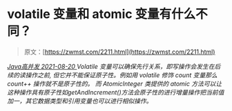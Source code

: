 <!--yml
category: 未分类
date: 0001-01-01 00:00:00
--->

# volatile 变量和 atomic 变量有什么不同？

> 原文：[https://zwmst.com/2211.html](https://zwmst.com/2211.html)

   [ *Java高并发* ](https://zwmst.com/java%e9%ab%98%e5%b9%b6%e5%8f%91)*[ <time datetime="2021-08-20T09:43:49+08:00"> 2021-08-20 </time> ](https://zwmst.com/2211.html)  Volatile 变量可以确保先行关系，即写操作会发生在后续的读操作之前, 但它并不能保证原子性。例如用 volatile 修饰 count 变量那么 count++ 操作就不是原子性的。
而 AtomicInteger 类提供的 atomic 方法可以让这种操作具有原子性如getAndIncrement()方法会原子性的进行增量操作把当前值加一，其它数据类型和引用变量也可以进行相似操作。*